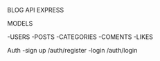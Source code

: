 

BLOG API EXPRESS

MODELS

-USERS
-POSTS
-CATEGORIES
-COMENTS
-LIKES

Auth
-sign up    /auth/register
-login        /auth/login
